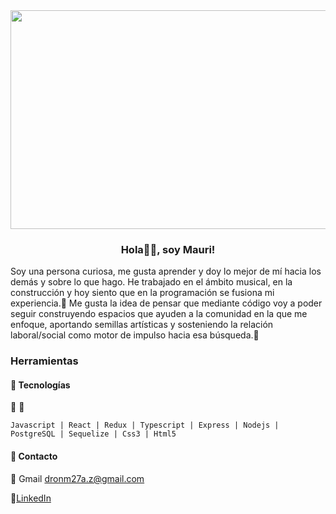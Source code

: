 <div align='center'>
  <img src='https://github.com/dronM27/dronM27/blob/main/images/espiral_estrellas.jpg' width='850px' height='350px' /> 
  <!---  
  <img src='https://github.com/dronM27/dronM27/blob/main/images/luna_mar.jpg' width='850px' height='400px' /> 
  <img src='https://github.com/dronM27/dronM27/blob/main/images/lago_monta%C3%B1as.jpg' width='850px' height='400px' />
  <img src='https://github.com/dronM27/dronM27/blob/main/images/mar_monta%C3%B1as.jpg' width='850px' height='400px' /> 
-->
</div>
<h3 align='center'>
  Hola👋🏼, soy Mauri!
</h3>
<p>
  Soy una persona curiosa, me gusta aprender y doy lo mejor de mí hacia los demás y sobre lo que hago. He trabajado en el ámbito musical, en la construcción y hoy siento que en la programación se fusiona mi experiencia.🧬
  Me gusta la idea de pensar que mediante código voy a poder seguir construyendo espacios que ayuden a la comunidad en la que me enfoque, aportando semillas artísticas y sosteniendo la relación laboral/social como motor de impulso hacia esa búsqueda.🔑
</p>

### Herramientas
#### 📢 Tecnologías
🧱 🎨
```
Javascript | React | Redux | Typescript | Express | Nodejs | PostgreSQL | Sequelize | Css3 | Html5
```

#### 🔭 **Contacto**

🔎 Gmail dronm27a.z@gmail.com

🔎[LinkedIn](https://www.linkedin.com/in/mauricio-twerda-musdev/)

